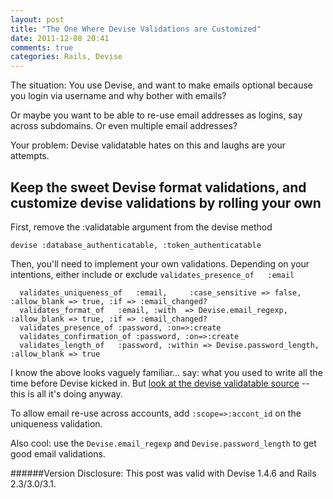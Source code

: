 ```yaml
---
layout: post
title: "The One Where Devise Validations are Customized"
date: 2011-12-08 20:41
comments: true
categories: Rails, Devise
---
```


The situation: You use Devise, and want to make emails optional because you login via username and why bother with emails? 

Or maybe you want to be able to re-use email addresses as logins, say across subdomains. Or even multiple email addresses?

Your problem: Devise validatable hates on this and laughs are your attempts.
<!-- more -->

Keep the sweet Devise format validations, and customize devise validations by rolling your own
----------------------------------------------------------------------------------------------
First, remove the :validatable argument from the devise method

```
devise :database_authenticatable, :token_authenticatable 
```

Then, you'll need to implement your own validations. Depending on your intentions, either include or exclude `validates_presence_of   :email`

```
  validates_uniqueness_of	:email, 	:case_sensitive => false, :allow_blank => true, :if => :email_changed?
  validates_format_of	:email,	:with  => Devise.email_regexp, :allow_blank => true, :if => :email_changed?
  validates_presence_of	:password, :on=>:create
  validates_confirmation_of	:password, :on=>:create
  validates_length_of	:password, :within => Devise.password_length, :allow_blank => true
```

I know the above looks vaguely familiar... say: what you used to write all the time before Devise kicked in. But [look at the devise validatable source](https://github.com/plataformatec/devise/blob/master/lib/devise/models/validatable.rb) -- this is all it's doing anyway.

To allow email re-use across accounts, add `:scope=>:accont_id` on the uniqueness validation.

Also cool: use the `Devise.email_regexp` and `Devise.password_length` to get good email validations.

######Version Disclosure: This post was valid with Devise 1.4.6 and Rails 2.3/3.0/3.1.
